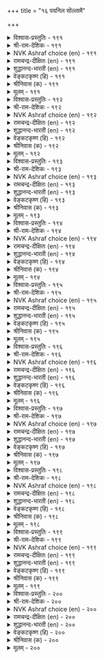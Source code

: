 +++
title = "१६ पयनिल सॊल्लामै"

+++


<details><summary>विश्वास-प्रस्तुतिः - १९१</summary>

पल्लार् मुनियप् पयनिल सॊल्लुवान्  
ऎल्लारुम् ऎळ्ळप् पडुम्।       १९१
</details>

<details><summary>श्री-राम-देशिकः - १९१</summary>

जुगुप्साजनकं व्यर्थभाषणं जनसंसदि ।  
प्रयुङ्क्ते यः स सर्वेषां परीहास पदं भवेत् ॥ १९१॥
</details>

<details><summary>NVK Ashraf choice (en) - १९१</summary>

०१९१
To disgust people with empty words 
Is to be despised by all.
(P.S. Sundaram)
</details>

<details><summary>रामचन्द्र-दीक्षितः (en) - १९१</summary>

191\. pallār muṉiyap payaṉ ila colluvāṉ  
ellārum eḷḷappaṭum.

191\. He who revels in frivolous talk will be despised by all.  
</details>

<details><summary>शुद्धानन्द-भारती (en) - १९१</summary>

1\. பல்லார் முனியப் பயனில சொல்லுவான்  
எல்லாரும் எள்ளப் படும்  
With silly words who insults all  
Is held in contempt as banal.         191  
</details>

<details><summary>वेङ्कटकृष्ण (हि) - १९१</summary>

191
बहु जन सुन करते घृणा, यों जो करे प्रलाप ।  
सर्व जनों का वह बने, उपहासास्पद आप ॥
</details>

<details><summary>श्रीनिवास (क) - १९१</summary>

191. हलवरु जुगुप्सॆ पडुवन्तॆ फलविल्लद मातुगळन्नाडुववनन्नु ऎल्लरू हगुरवागि काणुत्तारॆ.

</details>

<details><summary>मूलम् - १९१</summary>

पल्लार् मुनियप् पयनिल सॊल्लुवान्  
ऎल्लारुम् ऎळ्ळप् पडुम्।       १९१
</details>

<details><summary>विश्वास-प्रस्तुतिः - १९२</summary>

पयनिल पल्लार्मुन् सॊल्लल् नयनिल  
नट्टार्गण् सॆय्दलिऱ्ऱीदु।       १९२
</details>

<details><summary>श्री-राम-देशिकः - १९२</summary>

मित्रेष्वनिष्टकरणादपि पण्डित मण्डले ।  
वृथाप्रलापो विज्ञेयो महानिष्टफलप्रदः ॥ १९२॥
</details>

<details><summary>NVK Ashraf choice (en) - १९२</summary>

०१९२
Vain speech in public is worse
Than a wrong done to a friend.
(P.S. Sundaram)
</details>

<details><summary>रामचन्द्र-दीक्षितः (en) - १९२</summary>

192\. payaṉ ila pallārmuṉ collal, nayaṉ ila  
naṭṭārkaṇ ceytaliṉ tītu.

192\. To talk frivolously in the presence of many is worse than an unjust act towards friends.  
</details>

<details><summary>शुद्धानन्द-भारती (en) - १९२</summary>

2\. பயனில பல்லார்முன் சொல்லல் நயனில  
நட்டார்கண் செய்தலின் தீது  
Vain talk before many is worse  
Than doing to friends deeds adverse.         192  
</details>

<details><summary>वेङ्कटकृष्ण (हि) - १९२</summary>

192
बुद्धिमान जनवृन्द के,  सम्मुख किया प्रलाप ।  
अप्रिय करनी मित्र प्रति, करने से अति पाप ॥
</details>

<details><summary>श्रीनिवास (क) - १९२</summary>

192. हलवर मुन्दॆ फलविल्लद मातुगळन्नाडुवुदु, गॆळॆयरल्लि अहितवन्नु ऎणिसुवुदक्किन्त कॆट्टदु.

</details>

<details><summary>मूलम् - १९२</summary>

पयनिल पल्लार्मुन् सॊल्लल् नयनिल  
नट्टार्गण् सॆय्दलिऱ्ऱीदु।       १९२
</details>

<details><summary>विश्वास-प्रस्तुतिः - १९३</summary>

नयनिलन् ऎन्बदु सॊल्लुम् पयनिल  
पारित् तुरैक्कुम् उरै।       १९३
</details>

<details><summary>श्री-राम-देशिकः - १९३</summary>

अविनीतिपरः सोऽयमिति स्पष्टं प्रतीयते ।  
निरर्थकानि वाक्यानि ब्रूते यस्तु विशेषतः ॥ १९३॥
</details>

<details><summary>NVK Ashraf choice (en) - १९३</summary>

०१९३
He that multiplies empty words
Declares loud his want of worth.
(V.V.S. Aiyar)
</details>

<details><summary>रामचन्द्र-दीक्षितः (en) - १९३</summary>

193\. nayaṉ ilaṉ eṉpatu collum-payaṉ ila  
pārittu uraikkum urai.

193\. Indulgence in useless words at once betrays one’s lack of probity.  
</details>

<details><summary>शुद्धानन्द-भारती (en) - १९३</summary>

3\. நயனிலன் என்பது சொல்லும் பயனில  
பாரித் துரைக்கும் உரை  
The babbler's hasty lips proclaim  
That "good-for-nothing" is his name.         193  
</details>

<details><summary>वेङ्कटकृष्ण (हि) - १९३</summary>

193
लम्बी-चौड़ी बात जो, होती अर्थ-विहीन ।  
घोषित करती है वही, वक्ता नीति-विहीन ॥
</details>

<details><summary>श्रीनिवास (क) - १९३</summary>

193. ऒब्बनु फलविल्लद विषयगळन्नु विस्तरिसि बण्णकट्टि हेळुवुदरिन्द अवनु असभ्यनॆम्बुदु लोकक्कॆ प्रकटवागुवुदु.

</details>

<details><summary>मूलम् - १९३</summary>

नयनिलन् ऎन्बदु सॊल्लुम् पयनिल  
पारित् तुरैक्कुम् उरै।       १९३
</details>

<details><summary>विश्वास-प्रस्तुतिः - १९४</summary>

नयन्सारा नन्मैयिन् नीक्कुम् पयन्साराप्  
पण्बिल्सॊल् पल्ला रगत्तु।       १९४
</details>

<details><summary>श्री-राम-देशिकः - १९४</summary>

हीनमर्थगुणाभ्यां यत् वाक्यं सर्वत्र कथ्यते ।  
नीत्या विरहितं तत्तु नाशयेत् सद्गुणानपि ॥ १९४॥
</details>

<details><summary>NVK Ashraf choice (en) - १९४</summary>

०१९४
Vain words of inconsequence in an assembly
Rob one of any gain or goodness.
(J. Narayanaswamy)
</details>

<details><summary>रामचन्द्र-दीक्षितः (en) - १९४</summary>

194\. nayaṉ cārā naṉmaiyiṉ nīkkum-payaṉ cārāp  
paṇpu il col pallārakattu.

194\. Uttering empty words before all deprives one of one’s sense of justice and mars one’s noble qualities.  
</details>

<details><summary>शुद्धानन्द-भारती (en) - १९४</summary>

4\. நயன்சாரா நன்மையின் நீக்கும் பயன்சாராப்  
பண்பில்சொல் பல்லா ரகத்து  
Vain words before an assembly  
Will make all gains and goodness flee.         194  
</details>

<details><summary>वेङ्कटकृष्ण (हि) - १९४</summary>

194
संस्कृत नहीं, निरर्थ हैं, सभा मध्य हैं उक्त ।  
करते ऐसे शब्द हैं, सुगुण व नीति-वियुक्त ॥
</details>

<details><summary>श्रीनिवास (क) - १९४</summary>

194. गुणविल्लद व्यर्थ मातुगळन्नु हलवर बळि आडुवुदरिन्द, (ऒब्बनन्नु) असभ्यनन्नागि माडि अवनन्नु श्रेयस्सिनिन्द दॊरमाडुत्तदॆ.

</details>

<details><summary>मूलम् - १९४</summary>

नयन्सारा नन्मैयिन् नीक्कुम् पयन्साराप्  
पण्बिल्सॊल् पल्ला रगत्तु।       १९४
</details>

<details><summary>विश्वास-प्रस्तुतिः - १९५</summary>

सीर्मै सिऱप्पॊडु नीङ्गुम् पयनिल  
नीर्मै युडैयार् सॊलिन्।       १९५
</details>

<details><summary>श्री-राम-देशिकः - १९५</summary>

ब्रूयुर्निरर्थकं वाक्यं महास्थानगता यदि ।  
तदा कीर्तिप्रतिष्ठाभ्याम्भवन्ति रहिता अमी ॥ १९५॥
</details>

<details><summary>NVK Ashraf choice (en) - १९५</summary>

०१९५
Men of worth, speaking nonsense,
Will lose greatness and esteem.
(P.S. Sundaram)
</details>

<details><summary>रामचन्द्र-दीक्षितः (en) - १९५</summary>

195\. cīrmai ciṟappoṭu nīṅkum-payaṉ ila  
nīrmai uṭaiyār coliṉ.

195\. If good-natured men speak profitless words, their greatness and glory will disappear.  
</details>

<details><summary>शुद्धानन्द-भारती (en) - १९५</summary>

5\. சீர்மை சிறப்பொடு நீங்கும் பயனில  
நீர்மை யுடையார் சொலின்  
Glory and grace will go away  
When savants silly nonsense say.         195  
</details>

<details><summary>वेङ्कटकृष्ण (हि) - १९५</summary>

195
निब्फल शब्द अगर कहे, कोई चरित्रवान ।  
हो जावे उससे अलग, कीर्ति तथा सम्मान ॥
</details>

<details><summary>श्रीनिवास (क) - १९५</summary>

195. ऒळ्ळॆय गुणशालिगळादवरु, फलविल्लद मातुगळन्नु आडिदरॆ, अवर कीर्ति, घनतॆगळु अळियुवुदु.

</details>

<details><summary>मूलम् - १९५</summary>

सीर्मै सिऱप्पॊडु नीङ्गुम् पयनिल  
नीर्मै युडैयार् सॊलिन्।       १९५
</details>

<details><summary>विश्वास-प्रस्तुतिः - १९६</summary>

पयनिल् सॊल् पराट्टु वानै मगन्ऎनल्  
मक्कट् पदडि यॆनल्।       १९६
</details>

<details><summary>श्री-राम-देशिकः - १९६</summary>

निरर्थकानां वाक्यानां प्रयोक्ता यः पुनः पुनः ।  
न नरः स हि मन्तव्यो ऋजीषं स्यान्नरेष्वयम् ॥ १९६॥
</details>

<details><summary>NVK Ashraf choice (en) - १९६</summary>

०१९६
Call him not a man who loves idle words.
Call him rather chaff among men.
(V.V.S. Aiyar)
</details>

<details><summary>रामचन्द्र-दीक्षितः (en) - १९६</summary>

196\. payaṉ il col pārāṭṭuvāṉai makaṉ eṉal!  
makkaṭ pataṭi eṉal!.

196\. He is not a man but the chaff among men, who indulges in vain words.  
</details>

<details><summary>शुद्धानन्द-भारती (en) - १९६</summary>

6\. பயனில்சொல் பாராட்டு வானை மகன்எனல்  
மக்கட் பதடி யெனல்  
Call him a human chaff who prides  
Himself in weightless idle words.         196  
</details>

<details><summary>वेङ्कटकृष्ण (हि) - १९६</summary>

196
जिसको निब्फल शब्द में, रहती है आसक्ति ।  
कह ना तू उसको मनुज, कहना थोथा व्यक्ति ॥
</details>

<details><summary>श्रीनिवास (क) - १९६</summary>

196. व्यर्थालापवन्नु हलवु बगॆयल्लि मॆच्चि कॊण्डाडुववनन्नु मनुष्य ऎन्दु करॆयलागदु;अन्थवनन्नु मानव कुलदल्लि काणिसिकॊण्ड चॊळ्ळु (हुरुळिल्लदवनु) ऎन्दु करॆयबेकु.

</details>

<details><summary>मूलम् - १९६</summary>

पयनिल् सॊल् पराट्टु वानै मगन्ऎनल्  
मक्कट् पदडि यॆनल्।       १९६
</details>

<details><summary>विश्वास-प्रस्तुतिः - १९७</summary>

नयनिल सॊल्लिनुञ् जॊल्लुग साण्ड्रोर्  
पयनिल सॊल्लामै नण्ड्रु।       १९७
</details>

<details><summary>श्री-राम-देशिकः - १९७</summary>

अधर्मसहितं वाक्यं महान्तः कथयन्त्वपि ।  
अप्रयोजकवाक्यानि वर्जनीयानि तैरपि ॥ १९७॥
</details>

<details><summary>NVK Ashraf choice (en) - १९७</summary>

०१९७
Even unpleasant words may be spoken,
But the wise should avoid idle speech. *
(P.S. Sundaram)
</details>

<details><summary>रामचन्द्र-दीक्षितः (en) - १९७</summary>

197\. nayaṉ ila colliṉum colluka! cāṉṟōr  
payaṉ ila collāmai naṉṟu.

197\. Let great men speak untruth; it is better they refrain from uttering useless words.  
</details>

<details><summary>शुद्धानन्द-भारती (en) - १९७</summary>

7\. நயனில சொல்லினுஞ் சொல்லுக சான்றோர்  
பயனில சொல்லாமை நன்று  
Let not men of worth vainly quack  
Even if they would roughly speak.         197  
</details>

<details><summary>वेङ्कटकृष्ण (हि) - १९७</summary>

197
कहें भले ही साधुजन, कहीं अनय के शब्द ।  
मगर इसी में है भला, कहें न निब्फल शब्द ॥
</details>

<details><summary>श्रीनिवास (क) - १९७</summary>

197. विचारवन्तरु, हितवल्लद मातुगळन्नु आडिदरू आडलि; फलविल्लद मातुगळन्नु आडदिरुवुदु मेलु.

</details>

<details><summary>मूलम् - १९७</summary>

नयनिल सॊल्लिनुञ् जॊल्लुग साण्ड्रोर्  
पयनिल सॊल्लामै नण्ड्रु।       १९७
</details>

<details><summary>विश्वास-प्रस्तुतिः - १९८</summary>

अरुम्बयन् आयुम् अऱिविनार् सॊल्लार्  
पॆरुम्बयन् इल्लाद सॊल्।       १९८
</details>

<details><summary>श्री-राम-देशिकः - १९८</summary>

मोक्षाद्युत्तमलाभार्थे मीमांसन्ते मिथस्तु ये ।  
अल्पलाभकरं वाक्यं न ते ब्रूयुर्मनीषिणः ॥ १९८॥
</details>

<details><summary>NVK Ashraf choice (en) - १९८</summary>

०१९८
The wise who weigh their worth
Refrain from words that have no grain of worth. *
( Shuddhananda Bharatiar)
</details>

<details><summary>रामचन्द्र-दीक्षितः (en) - १९८</summary>

198\. arum payaṉ āyum aṟiviṉār collār-  
perum payaṉ illāta col.

198\. Men of great discernment will never speak words devoid of great import.  
</details>

<details><summary>शुद्धानन्द-भारती (en) - १९८</summary>

8\. அரும்பயன் ஆயும் அறிவினார் சொல்லார்  
பெரும்பயன் இல்லாத சொல்  
The wise who weigh the worth refrain  
From words that have no grain and brain.         198  
</details>

<details><summary>वेङ्कटकृष्ण (हि) - १९८</summary>

198
उत्तम फल की परख का, जिनमें होगा ज्ञान ।  
महा प्रयोजन रहित वच, बोलेंगे नहिं जान ॥
</details>

<details><summary>श्रीनिवास (क) - १९८</summary>

198. महोन्नत फलगळन्नु अरसुव आकाङ्क्षॆयुळ्ळ अरिवुळ्ळवरु, श्रेयस्सु तारद मातुगळन्नु आडरु.

</details>

<details><summary>मूलम् - १९८</summary>

अरुम्बयन् आयुम् अऱिविनार् सॊल्लार्  
पॆरुम्बयन् इल्लाद सॊल्।       १९८
</details>

<details><summary>विश्वास-प्रस्तुतिः - १९९</summary>

पॊरुळ्दीर्न्द पॊच्चान्दुञ् जॊल्लार् मरुळ्दीर्न्द  
मासऱु काट्चि यवर्।       १९९
</details>

<details><summary>श्री-राम-देशिकः - १९९</summary>

अविद्यारहिताः सन्तः तत्त्वज्ञानसमन्विताः ।  
विस्मृत्याप्यर्थविधुरं वाक्यं नैव प्रयुञ्जते ॥ १९९॥
</details>

<details><summary>NVK Ashraf choice (en) - १९९</summary>

०१९९
The clear-eyed and spotless never even forgetfully
Say things that are meaningless. *
(P.S. Sundaram)
</details>

<details><summary>रामचन्द्र-दीक्षितः (en) - १९९</summary>

199\. poruḷ tīrnta poccāntum collār-maruḷ tīrnta  
mācu aṟu kāṭciyavar.

199\. Men of unclouded wisdom never utter nonsense even in a forgetful mood.  
</details>

<details><summary>शुद्धानन्द-भारती (en) - १९९</summary>

9\. பொருள்தீர்ந்த பொச்சாந்துஞ் சொல்லார் மருள்தீர்ந்த  
மாசறு காட்சி யவர்  
The wise of spotless self-vision  
Slip not to silly words-mention.         199  
</details>

<details><summary>वेङ्कटकृष्ण (हि) - १९९</summary>

199
तत्वज्ञानी पुरुष जो, माया-भ्रम से मुक्त ।  
विस्मृति से भी ना कहें, वच जो अर्थ-वियुक्त ॥
</details>

<details><summary>श्रीनिवास (क) - १९९</summary>

199. अज्ञान, कलङ्कगळिन्द दॊरवाद दृष्टियुळ्ळवरु ऒम्मॆ मैमरॆतू अर्थविल्लद मातुगळन्नु आडरु.

</details>

<details><summary>मूलम् - १९९</summary>

पॊरुळ्दीर्न्द पॊच्चान्दुञ् जॊल्लार् मरुळ्दीर्न्द  
मासऱु काट्चि यवर्।       १९९
</details>

<details><summary>विश्वास-प्रस्तुतिः - २००</summary>

सॊल्लुग सॊल्लिऱ्पयनुडैय सॊल्लऱ्क  
सॊल्लिऱ्पयनिलाच् चॊल्।       २००
</details>

<details><summary>श्री-राम-देशिकः - २००</summary>

वाच्यं तदेव वाक्येषु यल्लाभजनकं वचः ।  
त्याज्यं तदेव वाक्येषु यल्लाभरहितं वचः ॥ २००॥
</details>

<details><summary>NVK Ashraf choice (en) - २००</summary>

०२००
Should you speak, speak useful words.
Never indulge in vain speech.
(N.V.K. Ashraf)
</details>

<details><summary>रामचन्द्र-दीक्षितः (en) - २००</summary>

200\. colluka, collil payaṉ uṭaiya! collaṟka,  
collil payaṉ ilāc col!.

200\. Speak profitable words; avoid nonsense.
</details>

<details><summary>शुद्धानन्द-भारती (en) - २००</summary>

10\. சொல்லுக சொல்லிற் பயனுடைய சொல்லற்க  
சொல்லிற் பயனிலாச் சொல்  
To purpose speak the fruitful word  
And never indulge in useless load.         200  
</details>

<details><summary>वेङ्कटकृष्ण (हि) - २००</summary>

200
कहना ऐसा शब्द ही, जिससे होवे लाभ ।  
कहना मत ऐसा वचन, जिससे कुछ नहिं लाभ ॥
</details>

<details><summary>श्रीनिवास (क) - २००</summary>

200. मातुगळल्लि फलविरुवुदन्ने आडबेकु; फलविरद मातुगळन्नु आडले कूडदु.
</details>

<details><summary>मूलम् - २००</summary>

सॊल्लुग सॊल्लिऱ्पयनुडैय सॊल्लऱ्क  
सॊल्लिऱ्पयनिलाच् चॊल्।       २००
</details>
